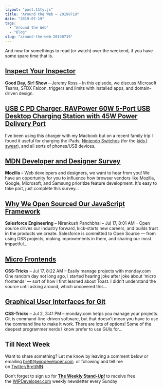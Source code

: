 ```yaml
---
layout: "post.11ty.js"
title: "Around the Web – 20190719"
date: "2019-07-19"
tags: 
  - "Around the Web"
  - "Blog"
slug: "around-the-web-20190719"
---
```


And now for somethings to read (or watch) over the weekend, if you have some spare time that is.

## [Inspect Your Inspector](https://www.gooddaysirpodcast.com/223)

**Good Day, Sir! Show** – Jeremy Ross – In this episode, we discuss Microsoft Teams, SFDX Falcon, triggers and limits with installed apps, and domain-driven design.

## [USB C PD Charger, RAVPower 60W 5-Port USB Desktop Charging Station with 45W Power Delivery Port](https://www.amazon.com/gp/product/B07KSTCTSL/ref=as_li_qf_asin_il_tl?ie=UTF8&tag=wipdevelope05-20&creative=9325&linkCode=as2&creativeASIN=B07KSTCTSL&linkId=2244452d7de5d576d35058961290dab3)

I've been using this charger with my Macbook but on a recent family trip I found it useful for charging the iPads, [Nintendo Switches](https://www.amazon.com/gp/product/B01MUAGZ49/ref=as_li_qf_asin_il_tl?ie=UTF8&tag=wipdevelope05-20&creative=9325&linkCode=as2&creativeASIN=B01MUAGZ49&linkId=e79a795a238471d7d7fd964d538906c8) (for the [kids I swear](https://www.amazon.com/gp/product/B07H9HDDK7/ref=as_li_qf_asin_il_tl?ie=UTF8&tag=wipdevelope05-20&creative=9325&linkCode=as2&creativeASIN=B07H9HDDK7&linkId=41fd6dccff23fa86bb9bad108c001546)), and all sorts of phones/USB devices.

## [MDN Developer and Designer Survey](https://qsurvey.mozilla.com/s3/Developer-Needs-Assessment-2019)

**Mozilla** – Web developers and designers, we want to hear from you! We have an opportunity for you to influence how browser vendors like Mozilla, Google, Microsoft, and Samsung prioritize feature development. It's easy to take part, just complete this survey…

## [Why We Open Sourced Our JavaScript Framework](http://r.socialstudio.radian6.com/a2ad2fa0-3066-4188-bc91-04c7ad0f89db)

**Salesforce Engineering** – Nirankush Panchbhai – Jul 17, 8:01 AM – Open source drives our industry forward, kick-starts new careers, and builds trust in the products we create. Salesforce is committed to Open Source — from using OSS projects, making improvements in them, and sharing our most impactful…

## [Micro Frontends](https://css-tricks.com/micro-frontends/)

**CSS-Tricks** – Jul 17, 8:22 AM – Easily manage projects with monday.com One random day not long ago, I started hearing joke after joke about 'micro frontends' — sort of how I first learned about Toast. I didn't understand the source until asking around, which uncovered this…

## [Graphical User Interfaces for Git](https://css-tricks.com/graphical-user-interfaces-for-git/)

**CSS-Tricks** – Jul 2, 3:41 PM – monday.com helps you manage your projects. Git is command-line-driven software, but that doesn't mean you have to use the command line to make it work. There are lots of options! Some of the deepest programmer nerds I know prefer to use GUIs for…

## Till Next Week

Want to share something? Let me know by leaving a comment below or emailing [brett@wipdeveloper.com](mailto:brett@wipdeveloper.com)  or following and tell me on [Twitter/BrettMN](https://twitter.com/BrettMN).

Don’t forget to sign up for **[The Weekly Stand-Up!](https://wipdeveloper.wpcomstaging.com/newsletter/)** to receive free the [WIPDeveloper.com](https://wipdeveloper.wpcomstaging.com/) weekly newsletter every Sunday
